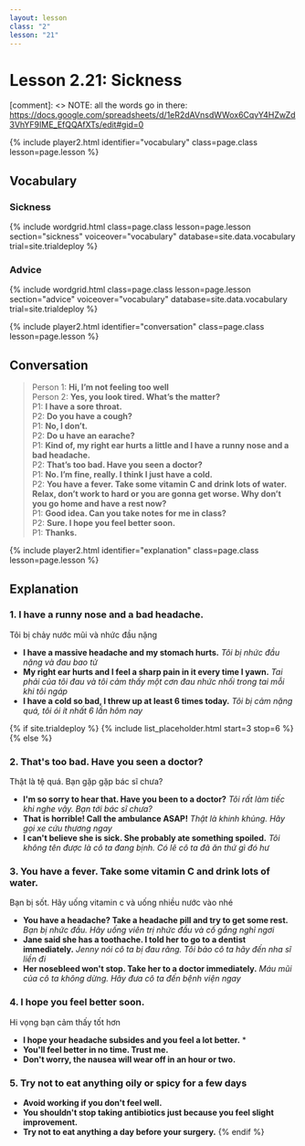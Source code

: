 ```yaml
---
layout: lesson
class: "2"
lesson: "21"
---
```



# Lesson 2.21: Sickness 

[comment]: <> NOTE: all the words go in there: https://docs.google.com/spreadsheets/d/1eR2dAVnsdWWox6CqvY4HZwZd3VhYF9IME_EfQQAfXTs/edit#gid=0

{% include player2.html identifier="vocabulary" class=page.class lesson=page.lesson %}
## Vocabulary 


### Sickness 
{% include wordgrid.html 
		class=page.class 
		lesson=page.lesson 
		section="sickness"
		voiceover="vocabulary"
		database=site.data.vocabulary 
		trial=site.trialdeploy %}
    

### Advice 
{% include wordgrid.html 
		class=page.class 
		lesson=page.lesson 
		section="advice"
		voiceover="vocabulary"
		database=site.data.vocabulary 
		trial=site.trialdeploy %}



{% include player2.html identifier="conversation" class=page.class lesson=page.lesson %}

## Conversation

> Person 1: **Hi, I’m not feeling too well**   
> Person 2: **Yes, you look tired. What’s the matter?**    
> P1: **I have a sore throat.**   
> P2: **Do you have a cough?**  
> P1: **No, I don’t.**  
> P2: **Do u have an earache?**  
> P1: **Kind of, my right ear hurts a little and I have a runny nose and a bad headache.**  
> P2: **That’s too bad. Have you seen a doctor?**    
> P1: **No. I’m fine, really. I think I just have a cold.**    
> P2: **You have a fever. Take some vitamin C and drink lots of water. Relax, don’t work to hard or you are gonna get worse.  Why don’t you go home and have a rest now?**  
> P1: **Good idea. Can you take notes for me in class?**  
> P2: **Sure. I hope you feel better soon.**  
> P1: **Thanks.**  


{% include player2.html identifier="explanation" class=page.class lesson=page.lesson %}

## Explanation
### 1. I have a runny nose and a bad headache.
Tôi bị chảy nước mũi và nhức đầu nặng 
- **I have a massive headache and my stomach hurts.**  *Tôi bị nhức đầu nặng và đau bao tử*
- **My right ear hurts and I feel a sharp pain in it every time I yawn.**  *Tai phải của tôi đau và tôi cảm thấy một cơn đau nhức nhối trong tai mỗi khi tôi ngáp*
- **I have a cold so bad, I threw up at least 6 times today.**  *Tôi bị cảm nặng quá, tôi ói ít nhất 6 lần hôm nay*


{% if site.trialdeploy %}
  {% include list_placeholder.html start=3 stop=6 %}
  {% else %}
  

### 2. That's too bad. Have you seen a doctor?
Thật là tệ quá. Bạn gặp gặp bác sĩ chưa?
- **I'm so sorry to hear that. Have you been to a doctor?** *Tôi rất làm tiếc khi nghe vậy. Bạn tới bác sĩ chưa?*
- **That is horrible! Call the ambulance ASAP!** *Thật là khinh khủng. Hãy gọi xe cứu thương ngay*
- **I can't believe she is sick. She probably ate something spoiled.** *Tôi không tên được là cô ta đang bịnh. Có lẽ cô ta đã ăn thứ gì đó hư*

### 3. You have a fever. Take some vitamin C and drink lots of water.
Bạn bị sốt. Hãy uống vitamin c và uống nhiều nước vào nhé
- **You have a headache? Take a headache pill and try to get some rest.** *Bạn bị nhức đầu. Hãy uống viên trị nhức đầu và cố gắng nghỉ ngơi*
- **Jane said she has a toothache. I told her to go to a dentist immediately.** *Jenny nói cô ta bị đau răng. Tôi bảo cô ta hãy đến nha sĩ liền đi*
- **Her nosebleed won't stop. Take her to a doctor immediately.**  *Máu mũi của cô ta không dừng. Hãy đưa cô ta đến bệnh viện ngay*

### 4. I hope you feel better soon. 
Hi vọng bạn cảm thấy tốt hơn
- **I hope your headache subsides and you feel a lot better.** *
- **You'll feel better in no time. Trust me.**
- **Don't worry, the nausea will wear off in an hour or two.**

### 5. Try not to eat anything oily or spicy for a few days

- **Avoid working if you don't feel well.**
- **You shouldn't stop taking antibiotics just because you feel slight improvement.**
- **Try not to eat anything a day before your surgery.**
{% endif %}